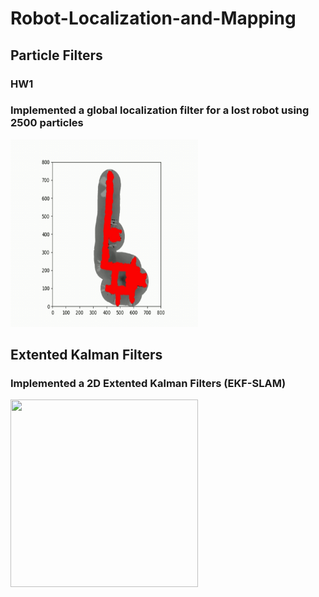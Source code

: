 ﻿# Robot-Localization-and-Mapping
## Particle Filters
### HW1 
### Implemented a global localization filter for a lost robot using 2500 particles
<img src="Pictures/HW1result.gif" width="300" height="300" />

## Extented Kalman Filters
### Implemented a 2D Extented Kalman Filters (EKF-SLAM) 
<img src="Pictures/HW2 result.gif" width="300" height="300" />
